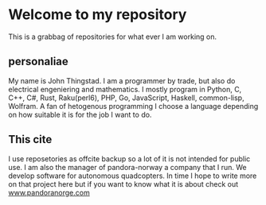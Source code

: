 # Welcome to my repository
This is a grabbag of repositories for what ever I am working on.
## personaliae
My name is John Thingstad. I am a programmer by trade, but also do electrical engeniering and mathematics.
I mostly program in Python, C, C++, C#, Rust, Raku(perl6), PHP, Go, JavaScript, Haskell, common-lisp, Wolfram. 
A fan of hetogenous programming I choose a language depending on how suitable it is for the job I want to do.

## This cite
I use reposetories as offcite backup so a lot of it is not intended for public use.
I am also the manager of pandora-norway a company that I run. We develop software for autonomous quadcopters.
In time I hope to write more on that project here but if you want to know what it is about check out www.pandoranorge.com
